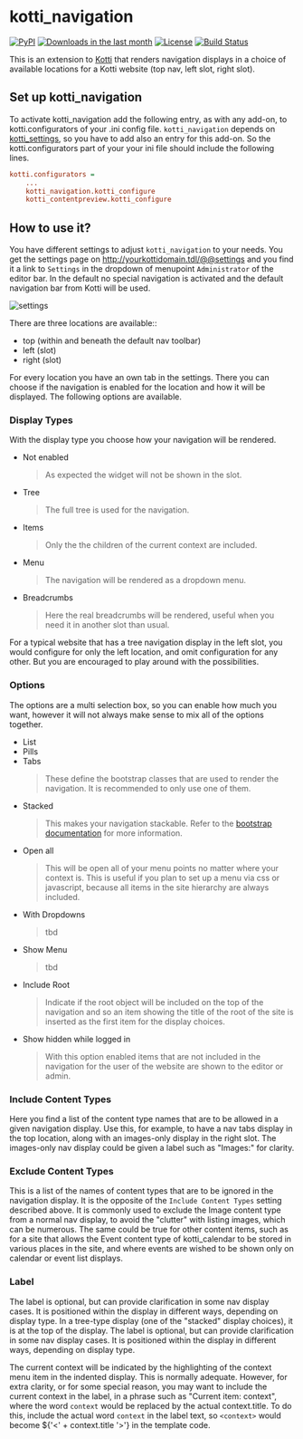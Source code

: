 # kotti_navigation

[![PyPI](https://img.shields.io/pypi/v/kotti_navigation.svg?style=flat-square)](https://pypi.python.org/pypi/kotti_navigation/)
[![Downloads in the last month](https://img.shields.io/pypi/dm/kotti_navigation.svg?style=flat-square)](https://pypi.python.org/pypi/kotti_navigation/)
[![License](https://img.shields.io/pypi/l/kotti_navigation.svg?style=flat-square)](http://www.repoze.org/LICENSE.txt)
[![Build Status](https://travis-ci.org/Kotti/kotti_navigation.svg?branch=master)](https://travis-ci.org/Kotti/kotti_navigation)


This is an extension to [Kotti][1] that renders navigation displays in a choice of available locations for a Kotti website (top nav, left slot, right slot).


## Set up kotti_navigation

To activate kotti_navigation add the following entry, as with any add-on, to kotti.configurators of your .ini config file. ``kotti_navigation`` depends on [kotti_settings][2], so you have to add also an entry for this add-on. So the kotti.configurators part of your your ini file should include the following lines.

```ini
kotti.configurators =
    ...
    kotti_navigation.kotti_configure
    kotti_contentpreview.kotti_configure
```

## How to use it?

You have different settings to adjust ``kotti_navigation`` to your needs. You get the settings page on http://yourkottidomain.tdl/@@settings and you find it a link to `Settings` in the dropdown of menupoint `Administrator` of the editor bar. In the default no special navigation is activated and the default navigation bar from Kotti will be used.


![settings](https://raw.github.com/Kotti/kotti_navigation/master/docs/images/settings.png "Navigation Settings")

There are three locations are available::

* top (within and beneath the default nav toolbar)
* left (slot)
* right (slot)

For every location you have an own tab in the settings. There you can choose if the navigation is enabled for the location and how it will be displayed.
The following options are available.

### Display Types

With the display type you choose how your navigation will be rendered.

- Not enabled
  > As expected the widget will not be shown in the slot.
- Tree
  > The full tree is used for the navigation.
- Items
  > Only the the children of the current context are included.
- Menu
  > The navigation will be rendered as a dropdown menu.
- Breadcrumbs
  > Here the real breadcrumbs will be rendered, useful when you need it
    in another slot than usual.

For a typical website that has a tree navigation display in the left slot, you would configure for only the left location, and omit configuration for any other. But you are encouraged to play around with the possibilities.

### Options

The options are a multi selection box, so you can enable how much you want, however it will not always make sense to mix all of the options together.

- List
- Pills
- Tabs
  > These define the bootstrap classes that are used to render the navigation. It is recommended to only use one of them.
- Stacked
  > This makes your navigation stackable. Refer to the [bootstrap documentation](http://getbootstrap.com/components/#nav) for more information.
- Open all
  > This will be open all of your menu points no matter where your context is. This is useful if you plan to set up a menu via css or javascript, because all items in the site hierarchy are always included.
- With Dropdowns
  > tbd
- Show Menu
  > tbd
- Include Root
  > Indicate if the root object will be included on the top of the navigation and so an item showing the title of the root of the site is inserted as the first item for the display choices.
- Show hidden while logged in
  > With this option enabled items that are not included in the navigation for the user of the website are shown to the editor or admin.


### Include Content Types

Here you find a list of the content type names that are to be allowed in a given navigation display. Use this, for example, to have a nav tabs display in the top location, along with an images-only display in the right slot. The images-only nav display could be given a label such as "Images:" for clarity.

### Exclude Content Types

This is a list of the names of content types that are to be ignored in the navigation display. It is the opposite of the ``Include Content Types`` setting described above. It is commonly used to exclude the Image content type from a normal nav display, to avoid the "clutter" with listing images, which can be numerous. The same could be true for other content items, such as for a site that allows the Event content type
of kotti_calendar to be stored in various places in the site, and where events are wished to be shown only on calendar or event list displays.

### Label

The label is optional, but can provide clarification in some nav display cases.
It is positioned within the display in different ways, depending on display type. In a tree-type display (one of the "stacked" display choices), it is at the top of the display. The label is optional, but can provide clarification in some nav display cases. It is positioned within the display in different ways, depending on display type.

The current context will be indicated by the highlighting of the context menu item in the indented display. This is normally adequate. However, for extra clarity, or for some special reason, you may want to include the current context in the label, in a phrase such as "Current item: context", where the word ``context`` would be replaced by the actual context.title. To do this, include the actual word ``context`` in the label text, so `<context>` would become ${'<' + context.title '>'} in the template code.

[1]: http://pypi.python.org/pypi/Kotti
[2]: http://pypi.python.org/pypi/kotti_settings
